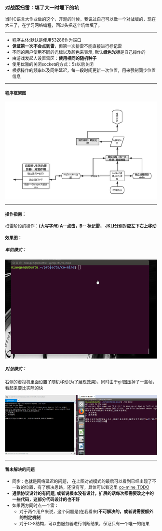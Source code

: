 ### 对战版扫雷：填了大一时埋下的坑

当时C语言大作业做的这个，开题的时候，我说过自己可以做一个对战版的，现在大三了，在学习网络编程，回过头把这个坑给填了。

***
- 程序主体:默认是使用53286作为端口
- **保证第一次不会点到雷**，但第一次排雷不能直接进行标记雷
- 不同的用户使用不同的光标以及颜色来表示, 默认**绿色光标**是自己操作的
- 由游戏发起人设置雷区：**使用相同的随机种子**
- 使用优雅的关闭socket的方式：5s以后关闭
- 根据操作的频率以及网络延迟，每一段时间更新一次位置，用来强制同步位置信息

***
####  程序框架图
![程序框架](https://github.com/miaogen123/co-mine/raw/master/程序框架.png)
***
#### 操作指南：

扫雷阶段的操作：**(大写字母)  A--点击，B-- 标记雷， JKLI分别对应左下右上移动**

#### 效果图：

##### 单机模式：
![单机模式](https://github.com/miaogen123/co-mine/raw/master/单机模式.gif)
##### 对战模式：

右侧的虚拟机里面设置了随机移动(为了展现效果)，同时由于gif图压掉了一些帧，看起来要比实际的快

![对战模式](https://github.com/miaogen123/co-mine/raw/master/对战模式.gif) 

***

#### 暂未解决的问题

- 同步 : 也就是网络延迟的问题， 在上图对战模式的最后可以看到已经出现了不一致的位置，有了解决思路，还没有写，具体可以看这里 [co-mine_TODO](https://github.com/miaogen123/co-mine/projects/1)
- **通信协议设计的有问题, 或者说根本没有设计，扩展的话每次都需要改之中的一些代码，这部分代码设计的也不好**
- 如果两方同时点一个雷：
  - 对于两个用户来说，这个问题是(在我看来)**不可解决的，或者说需要额外的判定机制**
  - 对于C-S结构，可以由服务器进行判断结果，保证只有一个唯一的结果